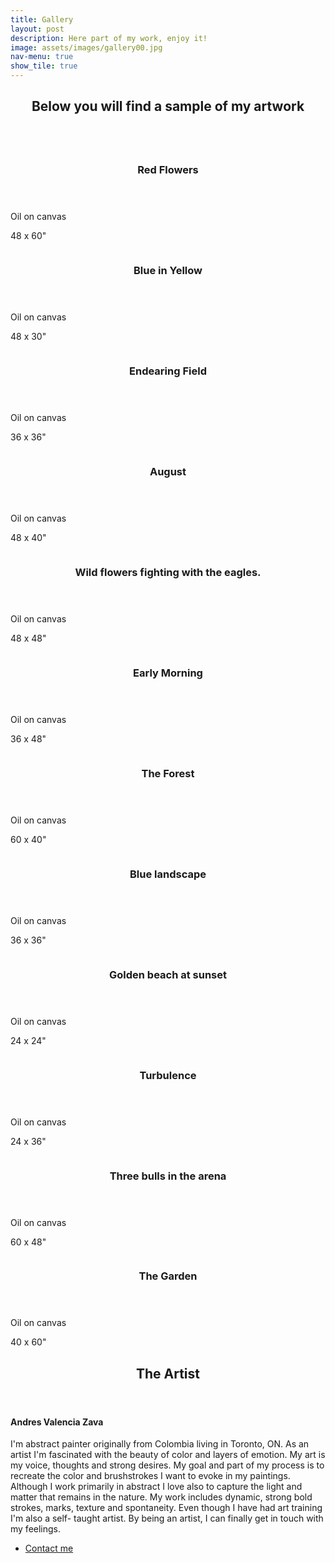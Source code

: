 ```yaml
---
title: Gallery
layout: post
description: Here part of my work, enjoy it!
image: assets/images/gallery00.jpg
nav-menu: true
show_tile: true
---
```


<!-- Main -->
<div id="main">

<!-- One -->
<section id="one">
	<div class="inner">
		<header class="major">
			<h2>Below you will find a sample of my artwork</h2>
		</header>
		<p>        </p>
	</div>
</section>

<!-- Two -->
<section id="two" class="spotlights">

  <section>
		<a href="gallery.html" class="image">
			<img src="assets/images/canva00.jpg" alt="" data-position="center center" />
		</a>
		<div class="content">
			<div class="inner">
				<header class="major">
					<h3>Red Flowers</h3>
				</header>
				<p>Oil on canvas</p>
        <p>48 x 60"</p>
				<!-- <ul class="actions">
					<li><a href="gallery.html" class="button">Learn more</a></li>
				</ul> -->
			</div>
		</div>
	</section>

  <section>
		<a href="gallery.html" class="image">
			<img src="assets/images/canva01.jpg" alt="" data-position="top center" />
		</a>
		<div class="content">
			<div class="inner">
				<header class="major">
					<h3>Blue in Yellow</h3>
				</header>
        <p>Oil on canvas</p>
        <p>48 x 30"</p>
				<!-- <ul class="actions">
					<li><a href="gallery.html" class="button">Learn more</a></li>
				</ul> -->
			</div>
		</div>
	</section>

  <section>
		<a href="gallery.html" class="image">
			<img src="assets/images/canva02.jpg" alt="" data-position="center center" />
		</a>
		<div class="content">
			<div class="inner">
				<header class="major">
					<h3>Endearing Field</h3>
				</header>
				<p>Oil on canvas</p>
        <p>36 x 36"</p>
				<!-- <ul class="actions">
					<li><a href="gallery.html" class="button">Learn more</a></li>
				</ul> -->
			</div>
		</div>
	</section>

  <section>
		<a href="gallery.html" class="image">
			<img src="assets/images/canva03.jpg" alt="" data-position="25% 25%" />
		</a>
		<div class="content">
			<div class="inner">
				<header class="major">
					<h3>August</h3>
				</header>
        <p>Oil on canvas</p>
        <p>48 x 40"</p>
				<!-- <ul class="actions">
					<li><a href="gallery.html" class="button">Learn more</a></li>
				</ul> -->
			</div>
		</div>
	</section>

  <section>
		<a href="gallery.html" class="image">
			<img src="assets/images/canva04.jpg" alt="" data-position="top center" />
		</a>
		<div class="content">
			<div class="inner">
				<header class="major">
					<h3>Wild flowers fighting with the eagles.</h3>
				</header>
        <p>Oil on canvas</p>
        <p>48 x 48"</p>
				<!-- <ul class="actions">
					<li><a href="gallery.html" class="button">Learn more</a></li>
				</ul> -->
			</div>
		</div>
	</section>

  <section>
		<a href="gallery.html" class="image">
			<img src="assets/images/canva05.jpg" alt="" data-position="25% 25%" />
		</a>
		<div class="content">
			<div class="inner">
				<header class="major">
					<h3>Early Morning</h3>
				</header>
        <p>Oil on canvas</p>
        <p>36 x 48"</p>
				<!-- <ul class="actions">
					<li><a href="gallery.html" class="button">Learn more</a></li>
				</ul> -->
			</div>
		</div>
	</section>

  <section>
		<a href="gallery.html" class="image">
			<img src="assets/images/canva06.jpg" alt="" data-position="25% 25%" />
		</a>
		<div class="content">
			<div class="inner">
				<header class="major">
					<h3>The Forest</h3>
				</header>
        <p>Oil on canvas</p>
        <p>60 x 40"</p>
				<!-- <ul class="actions">
					<li><a href="gallery.html" class="button">Learn more</a></li>
				</ul> -->
			</div>
		</div>
	</section>

  <section>
		<a href="gallery.html" class="image">
			<img src="assets/images/canva07.jpg" alt="" data-position="top center" />
		</a>
		<div class="content">
			<div class="inner">
				<header class="major">
					<h3>Blue landscape</h3>
				</header>
        <p>Oil on canvas</p>
        <p>36 x 36"</p>
				<!-- <ul class="actions">
					<li><a href="gallery.html" class="button">Learn more</a></li>
				</ul> -->
			</div>
		</div>
	</section>

  <section>
		<a href="gallery.html" class="image">
			<img src="assets/images/canva08.jpg" alt="" data-position="25% 25%" />
		</a>
		<div class="content">
			<div class="inner">
				<header class="major">
					<h3>Golden beach at sunset </h3>
				</header>
        <p>Oil on canvas</p>
        <p>24 x 24"</p>
				<!-- <ul class="actions">
					<li><a href="gallery.html" class="button">Learn more</a></li>
				</ul> -->
			</div>
		</div>
	</section>

  <section>
		<a href="gallery.html" class="image">
			<img src="assets/images/canva09.jpg" alt="" data-position="25% 25%" />
		</a>
		<div class="content">
			<div class="inner">
				<header class="major">
					<h3>Turbulence</h3>
				</header>
        <p>Oil on canvas</p>
        <p>24 x 36"</p>
				<!-- <ul class="actions">
					<li><a href="gallery.html" class="button">Learn more</a></li>
				</ul> -->
			</div>
		</div>
	</section>

  <section>
		<a href="gallery.html" class="image">
			<img src="assets/images/canva10.jpg" alt="" data-position="top center" />
		</a>
		<div class="content">
			<div class="inner">
				<header class="major">
					<h3>Three bulls in the arena </h3>
				</header>
        <p>Oil on canvas</p>
        <p>60 x 48"</p>
				<!-- <ul class="actions">
					<li><a href="gallery.html" class="button">Learn more</a></li>
				</ul> -->
			</div>
		</div>
	</section>

  <section>
		<a href="gallery.html" class="image">
			<img src="assets/images/canva11.jpg" alt="" data-position="25% 25%" />
		</a>
		<div class="content">
			<div class="inner">
				<header class="major">
					<h3>The Garden</h3>
				</header>
        <p>Oil on canvas</p>
        <p>40 x 60"</p>
				<!-- <ul class="actions">
					<li><a href="gallery.html" class="button">Learn more</a></li>
				</ul> -->
			</div>
		</div>
	</section>

</section>

<!-- Three -->
<section id="three">
	<div class="inner">
		<header class="major">
			<h2>The Artist</h2>
		</header>
		<p> <h4>Andres Valencia Zava</h4> I'm abstract painter originally from Colombia living in Toronto, ON. As an artist I'm fascinated with the beauty of color and layers of emotion.
    My art is my voice, thoughts and strong desires. My goal and part of my process is to recreate the color and brushstrokes I want to evoke in my paintings.
    Although I work primarily in abstract I love also to capture the light and matter that remains in the nature.
    My work includes dynamic, strong bold strokes, marks, texture and spontaneity.
    Even though I have had art training I'm also a self- taught artist.
    By being an artist, I can finally get in touch with my feelings.</p>
		<ul class="actions">
			<li><a href="#contact" class="button next">Contact me</a></li>
		</ul>
	</div>
</section>

</div>
